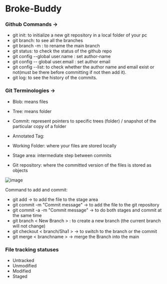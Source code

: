 # Broke-Buddy

### Github Commands ->

- git init: to initialize a new git repository in a local folder of your pc
- git branch: to see all the branches
- git branch -m <name>: to rename the main branch
- git status: to check the status of the github repo
- git config --global user.name <Name>: set author-name
- git config -- global user.email <Email>: set author email
- git config --list: to check whether the author name and email exist or not(must be there before committing if not then add it).
- git log: to see the history of the commits.

### Git Terminologies -> 

- Blob: means files
- Tree: means folder
- Commit: represent pointers to specific trees (folder) / snapshot of the particular copy of a folder
- Annotated Tag:

- Working Folder: where your files are stored locally
- Stage area: intermediate step between commits
- Git repository: where the committed version of the files is stored as objects

![image](https://github.com/user-attachments/assets/21e2d141-9fd2-4e36-8f0d-9fb69cd4b1ac)

Command to add and commit:
- git add -> to add the file to the stage area
- git commit -m "Commit message" -> to add the file to the git repository
- git commit -a -m "Commit message" -> to do both stages and commit at the same time
- git branch < New Branch > : to create a new branch (the current branch will not change)
- git checkout < branch/Sha1 > -> to switch to the branch or the commit
- git merge < branchname > -> merge the Branch into the main

### File tracking statuses
- Untracked
- Unmodified
- Modified
- Staged






